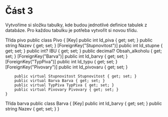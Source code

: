 # Část 3
Vytvoříme si složku tabulky, kde budou jednotlivé definice tabulek z databáze.
Pro každou tabulku je potřeba vytvořit si novou třídu.

Třída pivo
public class Pivo
    {
        [Key]
        public int Id_piva { get; set; }
        public string Nazev { get; set; }
        [ForeignKey("Stupnovitost")]
        public int Id_stupne { get; set; }
        public int? IBU { get; set; }
        public decimal? Obsah_alkoholu { get; set; }
        [ForeignKey("Barva")]
        public int Id_barvy { get; set; }
        [ForeignKey("TypPiva")]
        public int Id_typu { get; set; }
        [ForeignKey("Pivovary")]
        public int Id_pivovaru { get; set; }

        public virtual Stupnovitost Stupnovitost { get; set; }
        public virtual Barva Barva { get; set; }
        public virtual TypPiva TypPiva { get; set; }
        public virtual Pivovary Pivovary { get; set; }
    }
Třída barva
public class Barva
    {
        [Key]
        public int Id_barvy { get; set; }
        public string Nazev { get; set; }
    }
